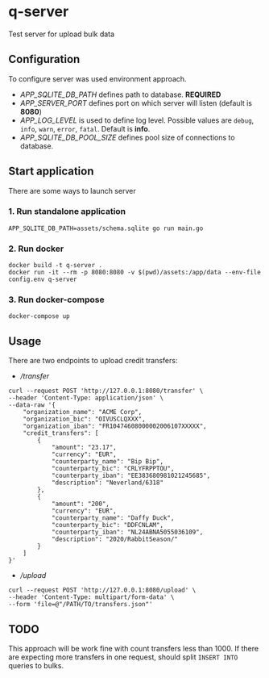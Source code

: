 # q-server
Test server for upload bulk data

## Configuration

To configure server was used environment approach.

- *APP_SQLITE_DB_PATH* defines path to database. **REQUIRED**
- *APP_SERVER_PORT* defines port on which server will listen (default is **8080**)
- *APP_LOG_LEVEL* is used to define log level. Possible values are `debug`, `info`, `warn`, `error`, `fatal`. Default is **info**.
- *APP_SQLITE_DB_POOL_SIZE* defines pool size of connections to database.

## Start application

There are some ways to launch server

### 1. Run standalone application

```shell
APP_SQLITE_DB_PATH=assets/schema.sqlite go run main.go
```

### 2. Run docker

```shell
docker build -t q-server .
docker run -it --rm -p 8080:8080 -v $(pwd)/assets:/app/data --env-file config.env q-server
```

### 3. Run docker-compose

```shell
docker-compose up
```
## Usage

There are two endpoints to upload credit transfers:
- */transfer*
```shell
curl --request POST 'http://127.0.0.1:8080/transfer' \
--header 'Content-Type: application/json' \
--data-raw '{
    "organization_name": "ACME Corp",
    "organization_bic": "OIVUSCLQXXX",
    "organization_iban": "FR10474608000002006107XXXXX",
    "credit_transfers": [
        {
            "amount": "23.17",
            "currency": "EUR",
            "counterparty_name": "Bip Bip",
            "counterparty_bic": "CRLYFRPPTOU",
            "counterparty_iban": "EE383680981021245685",
            "description": "Neverland/6318"
        },
        {
            "amount": "200",
            "currency": "EUR",
            "counterparty_name": "Daffy Duck",
            "counterparty_bic": "DDFCNLAM",
            "counterparty_iban": "NL24ABNA5055036109",
            "description": "2020/RabbitSeason/"
        }
    ]
}'
```
- */upload*
```shell
curl --request POST 'http://127.0.0.1:8080/upload' \
--header 'Content-Type: multipart/form-data' \
--form 'file=@"/PATH/TO/transfers.json"'
```

## TODO

This approach will be work fine with count transfers less than 1000. If there are expecting more transfers in one request, should split `INSERT INTO` queries to bulks.
